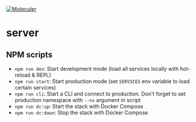 [![Moleculer](https://badgen.net/badge/Powered%20by/Moleculer/0e83cd)](https://moleculer.services)

# server

## NPM scripts

- `npm run dev`: Start development mode (load all services locally with hot-reload & REPL)
- `npm run start`: Start production mode (set `SERVICES` env variable to load certain services)
- `npm run cli`: Start a CLI and connect to production. Don't forget to set production namespace with `--ns` argument in script
- `npm run dc:up`: Start the stack with Docker Compose
- `npm run dc:down`: Stop the stack with Docker Compose
